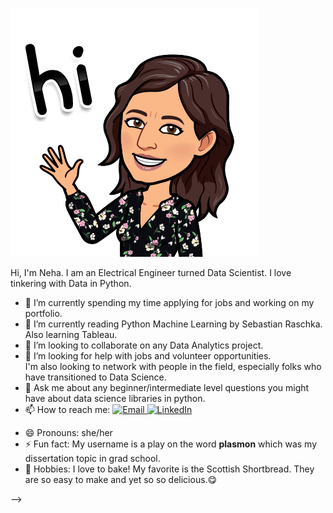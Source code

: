 ![ ](IMG_560343489E9D-1.jpeg)

Hi, I'm Neha. I am an Electrical Engineer turned Data Scientist. I love tinkering with Data in Python. 

- 🔭 I’m currently spending my time applying for jobs and working on my portfolio.
- 🌱 I’m currently reading Python Machine Learning by Sebastian Raschka. Also learning Tableau. 
- 👯 I’m looking to collaborate on any Data Analytics project. 
- 🤔 I’m looking for help with jobs and volunteer opportunities. <br>I'm also looking to network with people in the field, especially folks who have transitioned to Data Science.
- 💬 Ask me about any beginner/intermediate level questions you might have about data science libraries in python.
- 📫 How to reach me: <a target="_blank" href="mailto:nehru.neha@gmail.com" target="_blank">
  <img alt="Email" src="https://img.shields.io/badge/Email-0078D4.svg?&style=for-the-badge&logo=Microsoft-Outlook&logoColor=white" />
</a><a target="_blank" href="https://www.linkedin.com/in/neha-nehru-1513a84/" target="_blank">
    <img alt="LinkedIn" src="https://img.shields.io/badge/LinkedIn-0077B5.svg?&style=for-the-badge&logo=linkedin&logoColor=white" />
</a>

- 😄 Pronouns: she/her
- ⚡ Fun fact: My username is a play on the word <b>plasmon</b> which was my dissertation topic in grad school. 
- :cookie: Hobbies: I love to bake! My favorite is the Scottish Shortbread. They are so easy to make and yet so so delicious.:yum: <br>



-->
<!--
**plasmagirl/plasmagirl** is a ✨ _special_ ✨ repository because its `README.md` (this file) appears on your GitHub profile.

Here are some ideas to get you started:

- 🔭 I’m currently spending my time applying for jobs and working on my portfolio.
- 🌱 I’m currently reading Python Machine Learning by Sebastian Raschka and I plan to blog about it to keep myself motivated and accountable.
- 👯 I’m looking to collaborate on ...
- 🤔 I’m looking for help with jobs and volunteer opportunities. 
- 💬 Ask me about ...
- 📫 How to reach me: ...
- 😄 Pronouns: she/her
- ⚡ Fun fact: 
-->
